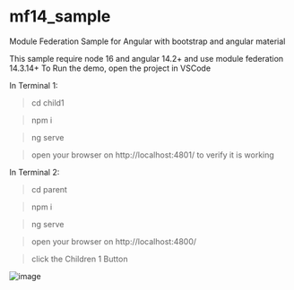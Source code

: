 # mf14_sample

Module Federation Sample for Angular with bootstrap and angular material

This sample require node 16 and angular 14.2+ and use module federation 14.3.14+
To Run the demo, open the project in VSCode

In Terminal 1:

>cd child1

>npm i

>ng serve

>open your browser on http://localhost:4801/ to verify it is working

In Terminal 2:
>cd parent

>npm i

>ng serve

>open your browser on http://localhost:4800/

>click the Children 1 Button

![image](https://user-images.githubusercontent.com/57814572/219089111-4fd701d4-f3be-4431-b56e-ae5b4f57f30c.png)
